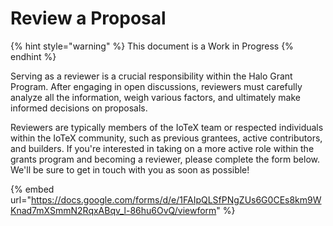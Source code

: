 # Review a Proposal

{% hint style="warning" %}
This document is a Work in Progress
{% endhint %}

Serving as a reviewer is a crucial responsibility within the Halo Grant Program. After engaging in open discussions, reviewers must carefully analyze all the information, weigh various factors, and ultimately make informed decisions on proposals.

Reviewers are typically members of the IoTeX team or respected individuals within the IoTeX community, such as previous grantees, active contributors, and builders. If you're interested in taking on a more active role within the grants program and becoming a reviewer, please complete the form below. We'll be sure to get in touch with you as soon as possible!

{% embed url="https://docs.google.com/forms/d/e/1FAIpQLSfPNgZUs6G0CEs8km9WKnad7mXSmmN2RqxABqv_l-86hu6OvQ/viewform" %}
